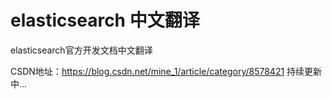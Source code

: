 # elasticsearch 中文翻译
elasticsearch官方开发文档中文翻译

CSDN地址：https://blog.csdn.net/mine_1/article/category/8578421
持续更新中...
